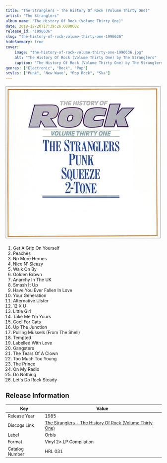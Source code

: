 ```yaml
---
title: "The Stranglers - The History Of Rock (Volume Thirty One)"
artist: "The Stranglers"
album_name: "The History Of Rock (Volume Thirty One)"
date: 2018-12-28T17:39:26.000000Z
release_id: "1996636"
slug: "the-history-of-rock-volume-thirty-one-1996636"
hideSummary: true
cover:
    image: "the-history-of-rock-volume-thirty-one-1996636.jpg"
    alt: "The History Of Rock (Volume Thirty One) by The Stranglers"
    caption: "The History Of Rock (Volume Thirty One) by The Stranglers"
genres: ["Electronic", "Rock", "Pop"]
styles: ["Punk", "New Wave", "Pop Rock", "Ska"]
---
```


![The History Of Rock (Volume Thirty One) by The Stranglers](the-history-of-rock-volume-thirty-one-1996636.jpg)

<!-- section break -->

1. Get A Grip On Yourself
2. Peaches
3. No More Heroes
4. Nice'N' Sleazy
5. Walk On By
6. Golden Brown
7. Anarchy In The UK
8. Smash It Up
9. Have You Ever Fallen In Love
10. Your Generation
11. Alternative Ulster
12. 12 X U
13. Little Girl
14. Take Me I'm Yours
15. Cool For Cats
16. Up The Junction
17. Pulling Mussels (From The Shell)
18. Tempted
19. Labelled With Love
20. Gangsters
21. The Tears Of A Clown
22. Too Much Too Young
23. The Prince
24. On My Radio
25. Do Nothing
26. Let's Do Rock Steady

<!-- section break -->





## Release Information
|  Key           | Value                                                |
| ---------------| ---------------------------------------------------- |
| Release Year   | 1985                                   |
| Discogs Link   | [The Stranglers - The History Of Rock (Volume Thirty One)](https://www.discogs.com/release/1996636-The-Stranglers-Squeeze-2-Various-The-History-Of-Rock-Volume-Thirty-One) |
| Label          | Orbis |
| Format         | Vinyl 2× LP Compilation |
| Catalog Number | HRL 031 |
